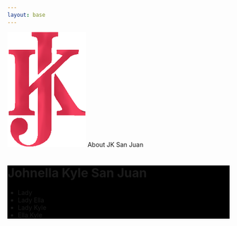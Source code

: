 ```yaml
---
layout: base
---
```


<div class="[font-size:2.1rem] bg-yellow-600 py-5 flex h-[97px] page-header">
  <img src="/assets/images/jk/jk-m.png"
       class="h-[170px] [position:relative] -top-[16px] hover:bg-white/20"
       alt="JK">
  <span class="ml-4 mt-[15px]">About <span class="bg-white/20 p-2 hover:bg-white/50">JK San Juan</span></span>
</div>

<div class="bg-sky-400 w-full mr-[-5px] lg:[display:inline-block] tablet-desktop">
  
  <div class="flex">
    <div class="w-[600px] h-[422px] hover:!bg-gray-900" style="background:
                  url('/assets/images/jk/jk-i.png') black no-repeat; background-size: 100%">
    </div>
    <div class="flex [flex-wrap:wrap] min-w-[600px] w-[50%]" style="background:
                url('/assets/images/jk/jk-login.png') black no-repeat; background-size: 100%">
      <div class="w-[86px] h-[86px] hover:!bg-gray-900" style="background:
                    url('/assets/images/jk/jk-icon-384.png') black no-repeat; background-size: 100%">
      </div>
      <h1 class="ml-2 bg-white h-[20px]">Johnella Kyle San Juan</h1>
      <div class="[flex-basis:100%] [height:0]">
        <ul>
          <li><span class="px-4 py-5"
              >Lady</span>
          </li>
          <li>
            <span class="bg-purple-600/20 rounded-3xl px-4 py-5"
              >Lady Ella</span>
          </li>
          <li>
            <span class="bg-purple-600/20 rounded-3xl px-4 py-5"
              >Lady Kyle</span>
          </li>
          <li><span class="px-4 py-5"
              >Ella Kyle</span>
          </li>
        </ul>
      </div>
    </div>
    
  </div>
  <div class="w-[600px] h-[422px] hover:!bg-gray-900" style="background:
                url('/assets/images/jk/jk-cd-large.png') black no-repeat; background-size: 100%">
  </div>
  <div class="w-[600px] h-[600px] hover:!bg-gray-200" style="background:
                url('/assets/images/jk/jk-c.png') white no-repeat; background-size: 100%">
  </div>
</div>